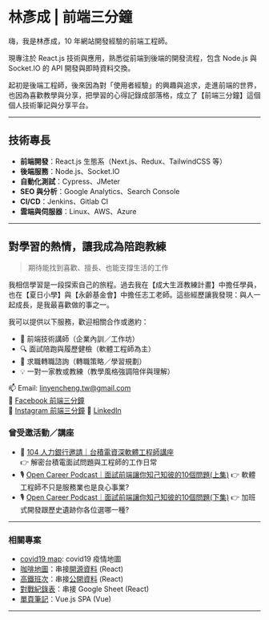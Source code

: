 <!--
**LinYenCheng/LinYenCheng** is a ✨ _special_ ✨ repository because its `README.md` (this file) appears on your GitHub profile.

Here are some ideas to get you started:

- 🔭 I’m currently working on ...
- 🌱 I’m currently learning ...
- 👯 I’m looking to collaborate on ...
- 🤔 I’m looking for help with ...
- 💬 Ask me about ...
- 📫 How to reach me: ...
- 😄 Pronouns: ...
- ⚡ Fun fact: ...
-->

# 林彥成 | 前端三分鐘

嗨，我是林彥成，10 年網站開發經驗的前端工程師。

現專注於 React.js 技術與應用，熟悉從前端到後端的開發流程，包含 Node.js 與 Socket.IO 的 API 開發與即時資料交換。

起初是後端工程師，後來因為對「使用者經驗」的興趣與追求，走進前端的世界，也因為喜歡教學與分享，把學習的心得記錄成部落格，成立了【前端三分鐘】這個個人技術筆記與分享平台。

---

## 技術專長

- **前端開發**：React.js 生態系（Next.js、Redux、TailwindCSS 等）
- **後端服務**：Node.js、Socket.IO
- **自動化測試**：Cypress、JMeter
- **SEO 與分析**：Google Analytics、Search Console
- **CI/CD**：Jenkins、Gitlab CI
- **雲端與伺服器**：Linux、AWS、Azure

---

## 對學習的熱情，讓我成為陪跑教練

> 期待能找到喜歡、擅長、也能支撐生活的工作

我相信學習是一段探索自己的旅程。過去我在【成大生涯教練計畫】中擔任學員，也在【夏日小學】與【永齡基金會】中擔任志工老師。這些經歷讓我發現：與人一起成長，是我最喜歡做的事之一。

我可以提供以下服務，歡迎相關合作或邀約：

- 🌱 前端技術講師（企業內訓／工作坊）
- 🔍 面試陪跑與履歷健檢（軟體工程師為主）
- 🎯 求職轉職諮詢（轉職策略／學習規劃）
- 💡 一對一家教或教練（教學風格強調陪伴與理解）

📫 Email: [linyencheng.tw@gmail.com](mailto:linyencheng.tw@gmail.com)  
🔗 [Facebook 前端三分鐘](https://www.facebook.com/linyencheng.tw)  
🔗 [Instagram 前端三分鐘](https://www.instagram.com/linyencheng.3mins)
🔗 [LinkedIn](https://www.linkedin.com/in/linyencheng/)

### 曾受邀活動／講座

- 🎤 [104 人力銀行邀請｜台積電資深軟體工程師講座](https://meet.104.com.tw/event/418d1f95-93dd-488d-814a-835ad2158a33)  
  👉 解密台積電面試問題與工程師的工作日常
- 🎙️ [Open Career Podcast｜面試前端讓你知己知彼的10個問題(上集)](https://open.spotify.com/episode/2ZoETkf4dL6P4ipXKmqcI2)
  👉 軟體工程師不只是服務業也是良心事業?
- 🎙️ [Open Career Podcast｜面試前端讓你知己知彼的10個問題(下集)](https://open.spotify.com/episode/2VtekkwgFBcxTgg4alCIUE)
  👉 加班式開發跟歷史遺跡你各位選哪一種?
---


### 相關專案

- [covid19 map][covid19 map]: covid19 疫情地圖
- [咖啡地圖][coffee map]：串接[開源資料][cafenomad] (React)
- [高鐵班次][thsr]：串接[公開資料](https://ptx.transportdata.tw/MOTC/Swagger/#/THSRApi) (React)
- [對戰紀錄表][pokemon competition]：串接 Google Sheet (React)
- [單頁筆記][vue js note]：Vue.js SPA (Vue)

---

[google marketing]: https://goo.gl/wfyrkV
[online classroom]: https://onlineclassroomdaily.liangshishu.com
[lucky draw]: https://luckydraw.liangshishu.com/
[friendly hotel]: https://ourhotel.azurewebsites.net/
[friendly hotel registration system]: https://ourcitylovewebapps.azurewebsites.net/hotelapp/
[web gis sdk]: http://map.polstargps.com/polnavMapAPI/
[web gis]: http://map.polstargps.com/demo/
[saipa website]: http://saipa.polstargps.com/
[kia website]: http://kia.polstargps.com/
[hyundai website]: http://hyundai.polstargps.com
[medicare]: https://www.health.ntpc.gov.tw/medi
[wisdom bank]: https://wisdombank.liangshishu.com/
[literati cafe]: https://literaticafe.liangshishu.com/
[hiring]: https://hiring.liangshishu.com/
[cafe shift]: https://cafeshiftarrangement.liangshishu.com
[thsr]: https://linyencheng.github.io/thsr-app
[vue js note]: https://linyencheng.github.io/vue-note
[coffee map]: https://linyencheng.github.io/coffee-map
[pokemon competition]: https://linyencheng.github.io/pokemon-competition
[cafenomad]: https://cafenomad.tw/developers/docs/v1.2
[covid19 map]: https://linyencheng.github.io/virus-and-where-to-find-them/
